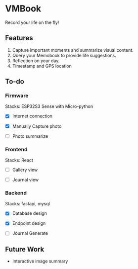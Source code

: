 # VMBook
Record your life on the fly!

## Features

1. Capture important moments and summarize visual content. 
2. Query your Memobook to provide life suggestions.
3. Reflection on your day. 
4. Timestamp and GPS location


## To-do

### Firmware

Stacks: ESP32S3 Sense with Micro-python 

- [x] Internet connection
- [x] Manually Capture photo
- [ ] Photo summarize
 

### Frontend

Stacks: React

- [ ] Gallery view
- [ ] Journal view


### Backend

Stacks: fastapi, mysql

- [x] Database design
- [x] Endpoint design
- [ ] Journal Generate


## Future Work

- Interactive image summary
